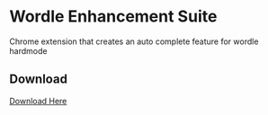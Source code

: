 # Wordle Enhancement Suite
Chrome extension that creates an auto complete feature for wordle hardmode

## Download
[Download Here](https://chrome.google.com/webstore/detail/wordle-enhancement-suite/eabgncachgehkfllcnkehngjedabandc)
